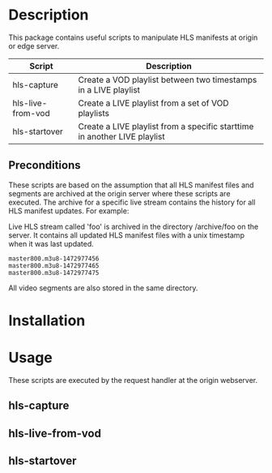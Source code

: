 # Description
This package contains useful scripts to manipulate HLS manifests at origin or edge server.

| Script         | Description         |
| -------------- | ------------------- |
| hls-capture    | Create a VOD playlist between two timestamps in a LIVE playlist |
| hls-live-from-vod  | Create a LIVE playlist from a set of VOD playlists |
| hls-startover  | Create a LIVE playlist from a specific starttime in another LIVE playlist |

## Preconditions
These scripts are based on the assumption that all HLS manifest files and segments are archived at the origin server where these scripts are executed. The archive for a specific live stream contains the history for all HLS manifest updates. For example:

Live HLS stream called 'foo' is archived in the directory /archive/foo on the server. It contains all updated HLS manifest files with a unix timestamp when it was last updated.

	master800.m3u8-1472977456
	master800.m3u8-1472977465
	master800.m3u8-1472977475
	
All video segments are also stored in the same directory.

# Installation

# Usage

These scripts are executed by the request handler at the origin webserver.

## hls-capture

## hls-live-from-vod

## hls-startover
